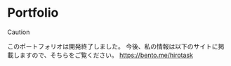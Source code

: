 # Portfolio

> [!CAUTION]
> このポートフォリオは開発終了しました。
> 今後、私の情報は以下のサイトに掲載しますので、そちらをご覧ください。
> https://bento.me/hirotask
